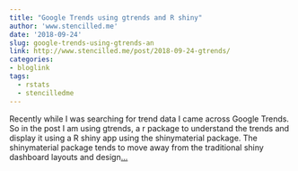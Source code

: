 ```yaml
---
title: "Google Trends using gtrends and R shiny"
author: 'www.stencilled.me'
date: '2018-09-24'
slug: google-trends-using-gtrends-an
link: http://www.stencilled.me/post/2018-09-24-gtrends/
categories:
- bloglink
tags:
  - rstats
  - stencilledme
---
```


Recently while I was searching for trend data I came across Google Trends. So in the post I am using gtrends, a r package to understand the trends and display it using a R shiny app using the shinymaterial package. The shinymaterial package tends to move away from the traditional shiny dashboard layouts and design[... <i class="fas fa-external-link-alt"></i>](http://www.stencilled.me/post/2018-09-24-gtrends/)

